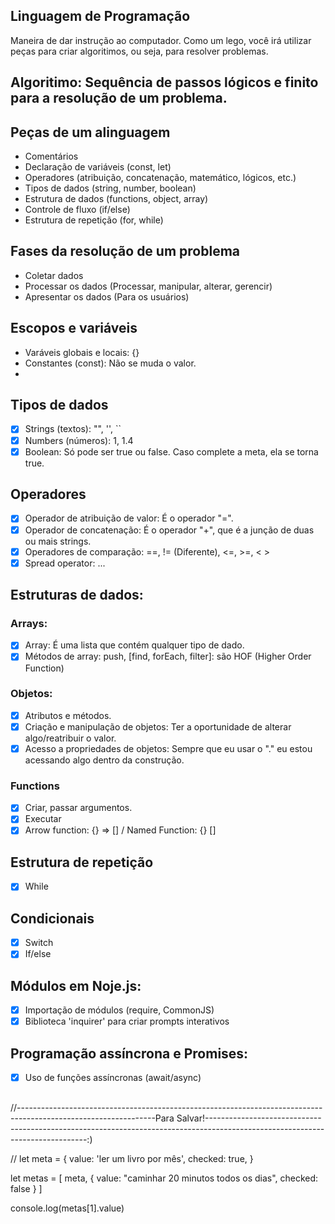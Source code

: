 ## Linguagem de Programação

Maneira de dar instrução ao computador.
Como um lego, você irá utilizar peças para criar algoritimos, ou seja, para resolver problemas.

## Algoritimo: Sequência de passos lógicos e finito para a resolução de um problema.

## Peças de um alinguagem

- Comentários
- Declaração de variáveis (const, let)
- Operadores (atribuição, concatenação, matemático, lógicos, etc.)
- Tipos de dados (string, number, boolean)
- Estrutura de dados (functions, object, array)
- Controle de fluxo (if/else)
- Estrutura de repetição (for, while)

## Fases da resolução de um problema

- Coletar dados
- Processar os dados (Processar, manipular, alterar, gerencir)
- Apresentar os dados (Para os usuários)

## Escopos e variáveis

- Varáveis globais e locais: {}
- Constantes (const): Não se muda o valor.
- 

## Tipos de dados

- [x] Strings (textos): "", '', ``
- [x] Numbers (números): 1, 1.4
- [x] Boolean: Só pode ser true ou false. Caso complete a meta, ela se torna true.

## Operadores

- [x] Operador de atribuição de valor: É o operador "=".
- [x] Operador de concatenação: É o operador "+", que é a junção de duas ou mais strings.
- [x] Operadores de comparação: ==, != (Diferente), <=, >=, < >
- [x] Spread operator: ...

## Estruturas de dados:

### Arrays:

- [x] Array: É uma lista que contém qualquer tipo de dado.
- [x] Métodos de array: push, [find, forEach, filter]: são HOF (Higher Order Function)

### Objetos:

- [x] Atributos e métodos.
- [x] Criação e manipulação de objetos: Ter a oportunidade de alterar algo/reatribuir o valor.
- [x] Acesso a propriedades de objetos: Sempre que eu usar o "." eu estou acessando algo dentro da construção.

### Functions

- [x] Criar, passar argumentos.
- [x] Executar
- [x] Arrow function: {} => [] / Named Function: {} []

## Estrutura de repetição

- [x] While

## Condicionais

- [x] Switch
- [x] If/else

## Módulos em Noje.js:

- [x] Importação de módulos (require, CommonJS)
- [x] Biblioteca 'inquirer' para criar prompts interativos

## Programação assíncrona e Promises:

- [x] Uso de funções assíncronas (await/async)

##


//----------------------------------------------------------------------------------------------------------------Para Salvar!------------------------------------------------------------------------------------------------------------------------------:)

// let meta = {
    value: 'ler um livro por mês',
    checked: true,
}

let metas = [
    meta,
    {
        value: "caminhar 20 minutos todos os dias",
        checked: false
    }
]

console.log(metas[1].value)